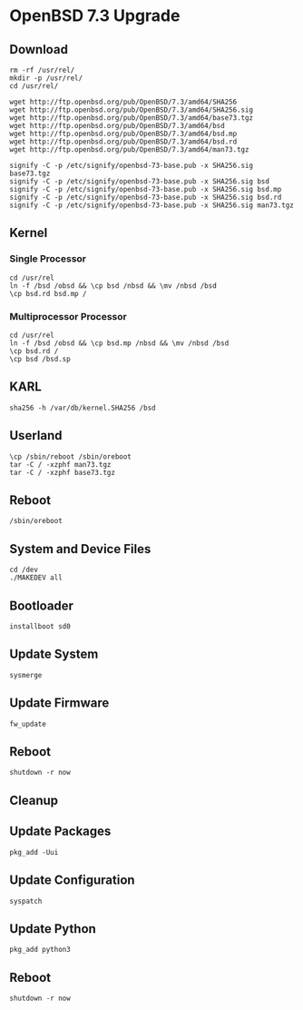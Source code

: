 # OpenBSD 7.3 Upgrade

## Download

```
rm -rf /usr/rel/
mkdir -p /usr/rel/
cd /usr/rel/

wget http://ftp.openbsd.org/pub/OpenBSD/7.3/amd64/SHA256
wget http://ftp.openbsd.org/pub/OpenBSD/7.3/amd64/SHA256.sig
wget http://ftp.openbsd.org/pub/OpenBSD/7.3/amd64/base73.tgz
wget http://ftp.openbsd.org/pub/OpenBSD/7.3/amd64/bsd
wget http://ftp.openbsd.org/pub/OpenBSD/7.3/amd64/bsd.mp
wget http://ftp.openbsd.org/pub/OpenBSD/7.3/amd64/bsd.rd
wget http://ftp.openbsd.org/pub/OpenBSD/7.3/amd64/man73.tgz

signify -C -p /etc/signify/openbsd-73-base.pub -x SHA256.sig base73.tgz
signify -C -p /etc/signify/openbsd-73-base.pub -x SHA256.sig bsd
signify -C -p /etc/signify/openbsd-73-base.pub -x SHA256.sig bsd.mp
signify -C -p /etc/signify/openbsd-73-base.pub -x SHA256.sig bsd.rd
signify -C -p /etc/signify/openbsd-73-base.pub -x SHA256.sig man73.tgz
```

## Kernel

### Single Processor

```
cd /usr/rel
ln -f /bsd /obsd && \cp bsd /nbsd && \mv /nbsd /bsd
\cp bsd.rd bsd.mp /
```

### Multiprocessor Processor

```
cd /usr/rel
ln -f /bsd /obsd && \cp bsd.mp /nbsd && \mv /nbsd /bsd
\cp bsd.rd /
\cp bsd /bsd.sp
```

## KARL

```
sha256 -h /var/db/kernel.SHA256 /bsd
```

## Userland

```
\cp /sbin/reboot /sbin/oreboot
tar -C / -xzphf man73.tgz
tar -C / -xzphf base73.tgz
```

## Reboot

```
/sbin/oreboot
```

## System and Device Files

```
cd /dev
./MAKEDEV all
```

## Bootloader

```
installboot sd0
```

## Update System

```
sysmerge
```

## Update Firmware

```
fw_update
```

## Reboot

```
shutdown -r now
```

## Cleanup

## Update Packages

```
pkg_add -Uui
```

## Update Configuration

```
syspatch
```

## Update Python

```
pkg_add python3
```

## Reboot

```
shutdown -r now
```
